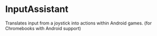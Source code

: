 # InputAssistant

Translates input from a joystick into actions within Android games. (for Chromebooks with Android support)